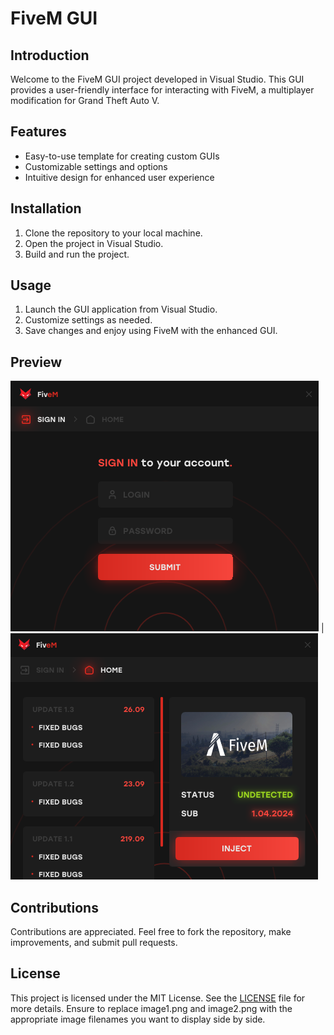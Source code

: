 # FiveM GUI 

## Introduction
Welcome to the FiveM GUI project developed in Visual Studio. This GUI provides a user-friendly interface for interacting with FiveM, a multiplayer modification for Grand Theft Auto V.

## Features
- Easy-to-use template for creating custom GUIs
- Customizable settings and options
- Intuitive design for enhanced user experience

## Installation
1. Clone the repository to your local machine.
2. Open the project in Visual Studio.
3. Build and run the project.

## Usage
1. Launch the GUI application from Visual Studio.
2. Customize settings as needed.
3. Save changes and enjoy using FiveM with the enhanced GUI.

## Preview
![Image](https://raw.githubusercontent.com/Tap1337/FiveM-Gui-Loader/main/github.com/image.png) | ![Image1](https://raw.githubusercontent.com/Tap1337/FiveM-Gui-Loader/main/github.com/image1.png)

## Contributions
Contributions are appreciated. Feel free to fork the repository, make improvements, and submit pull requests.

## License
This project is licensed under the MIT License. See the [LICENSE](LICENSE) file for more details.
Ensure to replace image1.png and image2.png with the appropriate image filenames you want to display side by side.
